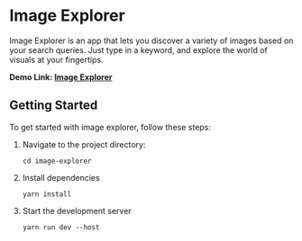 # Image Explorer

Image Explorer is an app that lets you discover a variety of images based on your search queries. Just type in a keyword, and explore the world of visuals at your fingertips.

**Demo Link: [Image Explorer](https://image-explorer-taupe.vercel.app)**

## Getting Started

To get started with image explorer, follow these steps:

1. Navigate to the project directory:
   ```
   cd image-explorer
   ```
2. Install dependencies
   ```
   yarn install
   ```
3. Start the development server
   ```
   yarn run dev --host
   ```

